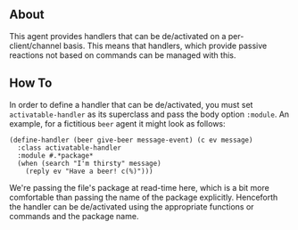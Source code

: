 ## About
This agent provides handlers that can be de/activated on a per-client/channel basis. This means that handlers, which provide passive reactions not based on commands can be managed with this.

## How To
In order to define a handler that can be de/activated, you must set `activatable-handler` as its superclass and pass the body option `:module`. An example, for a fictitious `beer` agent it might look as follows:

```
(define-handler (beer give-beer message-event) (c ev message)
  :class activatable-handler
  :module #.*package*
  (when (search "I'm thirsty" message)
    (reply ev "Have a beer! c(%)")))
```

We're passing the file's package at read-time here, which is a bit more comfortable than passing the name of the package explicitly. Henceforth the handler can be de/activated using the appropriate functions or commands and the package name.
